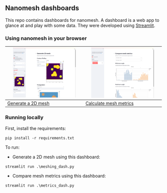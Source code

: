 ## Nanomesh dashboards

This repo contains dashboards for nanomesh. A dashboard is a web app to glance at and play with some data. They were developed using [Streamlit](https://streamlit.io/).

### Using nanomesh in your browser

| <img src="https://github.com/hpgem/nanomesh/raw/master/docs/_static/meshing_dash.png" alt="drawing" width="85%"/> | <img src="https://github.com/hpgem/nanomesh/raw/master/docs/_static/metrics_dash.png" alt="drawing" width="85%"/> |
| - | - |
| [Generate a 2D mesh](https://share.streamlit.io/hpgem/nanomesh-dashboard/master/meshing_dash.py) | [Calculate mesh metrics](https://share.streamlit.io/hpgem/nanomesh-dashboard/master/meshing_dash.py) |

### Running locally

First, install the requirements:

```console
pip install -r requirements.txt
```

To run:

- Generate a 2D mesh using this dashboard:
 
```console
streamlit run .\meshing_dash.py
```

- Compare mesh metrics using this dashboard:

```console
streamlit run .\metrics_dash.py
```
